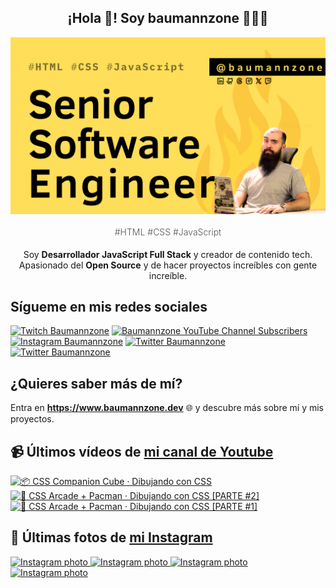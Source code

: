 <p align="center">
   <h2 align="center">¡Hola 👋! Soy baumannzone 👨🏻‍💻</h2>
   <img align="center" src="img/Senior Software Engineer.png" />
   <h4 align="center" style="font-weight: 300; color: #555;">#HTML #CSS #JavaScript</h4>
</p>

<p align="center" style="margin-bottom: 20px">Soy <strong>Desarrollador JavaScript Full Stack</strong> y creador de contenido tech.
<br/>
Apasionado del <strong>Open Source</strong> y de hacer proyectos increíbles con gente increíble.
</p>

## Sígueme en mis redes sociales

[![Twitch Baumannzone](https://img.shields.io/twitch/status/baumannzone?style=social)](https://twitch.tv/baumannzone)
[![Baumannzone YouTube Channel Subscribers](https://img.shields.io/youtube/channel/subscribers/UCTTj5ztXnGeDRPFVsBp7VMA?style=social)](https://youtube.com/rambitojs)
[![Instagram Baumannzone](https://img.shields.io/badge/Baumannzone--_.svg?label=Instagram&style=social&logo=instagram)](https://instagram.com/baumannzone)
[![Twitter Baumannzone](https://img.shields.io/twitter/follow/Baumannzone?label=Twitter&style=social)](https://twitter.com/baumannzone)
[![Twitter Baumannzone](https://img.shields.io/badge/LinkedIn-ffffff?logo=linkedin&logoColor=black)](https://www.linkedin.com/in/baumannzone/)


## ¿Quieres saber más de mí?

Entra en **https://www.baumannzone.dev** 🌐 y descubre más sobre mí y mis proyectos.

## 📹 Últimos vídeos de [mi canal de Youtube](https://youtube.com/rambitojs?sub_confirmation=1)


<a href='https://youtu.be/W6xwoSJahA0' target='_blank'>
  <img width='30%' src='https://img.youtube.com/vi/W6xwoSJahA0/mqdefault.jpg' alt='📦 CSS Companion Cube · Dibujando con CSS' />
</a>
<a href='https://youtu.be/9C3NXVXewH8' target='_blank'>
  <img width='30%' src='https://img.youtube.com/vi/9C3NXVXewH8/mqdefault.jpg' alt='👾 CSS Arcade + Pacman · Dibujando con CSS [PARTE #2]' />
</a>
<a href='https://youtu.be/2ahqLdgkSxA' target='_blank'>
  <img width='30%' src='https://img.youtube.com/vi/2ahqLdgkSxA/mqdefault.jpg' alt='👾 CSS Arcade + Pacman · Dibujando con CSS [PARTE #1]' />
</a>

## 📸 Últimas fotos de [mi Instagram](https://instagram.com/baumannzone)


<a href='https://instagram.com/p/C_RP551AODk' target='_blank'>
  <img width='20%' src='https://instagram.fplv1-1.fna.fbcdn.net/v/t51.29350-15/457180767_1260130041999503_8754563717850820246_n.jpg?stp=dst-jpg_e35_s1080x1080&_nc_ht=instagram.fplv1-1.fna.fbcdn.net&_nc_cat=111&_nc_ohc=vMfE-AXFf4EQ7kNvgHOqqWo&edm=APU89FABAAAA&ccb=7-5&ig_cache_key=MzQ0NTYwNTEzOTcxNTUxNDU5Ng%3D%3D.3-ccb7-5&oh=00_AYCWNFGeat4X1eDlxcUlkvqpRLn_IjFARIp8gfLcbnFPaQ&oe=66D786BD&_nc_sid=bc0c2c' alt='Instagram photo' />
</a>
<a href='https://instagram.com/p/C_NSLZ3gAlO' target='_blank'>
  <img width='20%' src='https://instagram.fplv1-1.fna.fbcdn.net/v/t51.29350-15/457380152_1974085586377071_4065053522983476415_n.jpg?stp=dst-jpg_e35_s1080x1080&_nc_ht=instagram.fplv1-1.fna.fbcdn.net&_nc_cat=103&_nc_ohc=CdkUkdSJcRYQ7kNvgGVTGfh&edm=APU89FABAAAA&ccb=7-5&ig_cache_key=MzQ0NDQ4OTIzMjY0NTczMDQ5Mg%3D%3D.3-ccb7-5&oh=00_AYDWsZf67do6UhIfeGfGFuMtjiu8CyybkBHBziPFIz_mFw&oe=66D76C30&_nc_sid=bc0c2c' alt='Instagram photo' />
</a>
<a href='https://instagram.com/p/C_IkDSfsKFQ' target='_blank'>
  <img width='20%' src='https://instagram.fplv1-2.fna.fbcdn.net/v/t51.29350-15/457013469_1850307488787058_86989638164684728_n.jpg?stp=dst-jpg_e15_fr_s1080x1080&_nc_ht=instagram.fplv1-2.fna.fbcdn.net&_nc_cat=110&_nc_ohc=iGvXVxiiieQQ7kNvgEIrHvu&edm=APU89FABAAAA&ccb=7-5&ig_cache_key=MzQ0MzE2MDQ3MDgxNjU5NjMwNA%3D%3D.3-ccb7-5&oh=00_AYApSQPMLff_CuTyTwn6hHSKFMlo5ZyLDr4CV4fNeYCQOQ&oe=66D77BAB&_nc_sid=bc0c2c' alt='Instagram photo' />
</a>
<a href='https://instagram.com/p/C-59gw4Aw0-' target='_blank'>
  <img width='20%' src='https://instagram.fplv1-1.fna.fbcdn.net/v/t51.29350-15/456340835_518407424075999_8604607921035900697_n.jpg?stp=dst-jpg_e35_s1080x1080&_nc_ht=instagram.fplv1-1.fna.fbcdn.net&_nc_cat=111&_nc_ohc=Q3zhyu0f1y8Q7kNvgEIqPQP&edm=APU89FABAAAA&ccb=7-5&ig_cache_key=MzQzOTA1MDMyMjgxMzg0ODg5NA%3D%3D.3-ccb7-5&oh=00_AYDhO8bfSg1Ur6ZpKV0fh-bbJCkYpk_I2VDPXb7ga28jbQ&oe=66D77153&_nc_sid=bc0c2c' alt='Instagram photo' />
</a>
